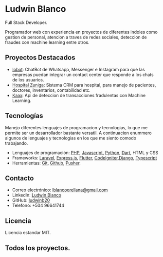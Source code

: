 # Ludwin Blanco
Full Stack Developer.


Programador web con experiencia en proyectos de diferentes indoles como gestion de personal, atencion a traves de redes sociales, deteccion de fraudes con machine learning entre otros.

## Proyectos Destacados

- [Iobot](https://github.com/authcodela/iobot.git): ChatBot de Whatsapp, Messenger e Instagram para que las empresas puedan integrar un contact center que responde a los chats de los usuarios.
- [Hospital Zuniga](https://github.com/authcodela/multiclinica.git): Sistema CRM para hospital, para manejo de pacientes, doctores, inventarios, contabilidad etc.
- [Kaax](https://github.com/ludwinb20/kaax.git): Api de deteccion de transacciones fradulentas con Machine Learning.

## Tecnologías

Manejo diferentes lenguajes de programacion y tecnologias, lo que me permite ser un desarrollador bastante versatil. A continuacion enummero algunos de lenguajes y tecnologias en los que me siento comodo trabajando.

- Lenguajes de programación: [PHP](https://www.php.net/), [Javascript](https://www.javascript.com/), [Python](https://www.python.org/), [Dart](https://dart.dev/), HTML y CSS
- Frameworks: [Laravel](https://laravel.com/), [Express.js](https://expressjs.com/), [Flutter](https://flutter.dev/), [CodeIgniter](https://www.codeigniter.com/),[Django](https://www.djangoproject.com/), [Typescript](https://www.typescriptlang.org/)
- Herramientas: [Git](https://git-scm.com/), [Github](https://github.com/), [Pusher](https://pusher.com/).

## Contacto

- Correo electrónico: lblancoorellana@gmail.com
- LinkedIn: [Ludwin Blanco](https://www.linkedin.com/in/ludwin-blanco-72b42b195/)
- GitHub: [ludwinb20](https://github.com/ludwinb20)
- Telefono: +504 96641744

## Licencia

Licencia estandar MIT.

## Todos los proyectos.



